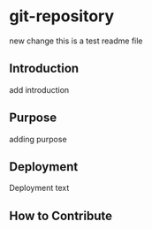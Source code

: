 # git-repository
new change
this is a test readme file
## Introduction
 add introduction

## Purpose
adding purpose
## Deployment

Deployment text

## How to Contribute
